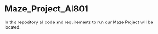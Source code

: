 # Maze_Project_AI801
In this repository all code and requirements to run our Maze Project will be located. 
